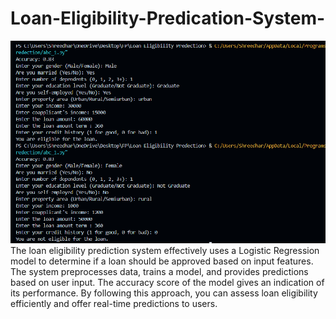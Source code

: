# Loan-Eligibility-Predication-System-
![alt text](https://github.com/Shreedhar-Khorate/Loan-Eligibility-Predication-System-/blob/main/Photo/ph.png)
The loan eligibility prediction system effectively uses a Logistic Regression model to determine if a loan should be approved based on input features. The system preprocesses data, trains a model, and provides predictions based on user input. The accuracy score of the model gives an indication of its performance. By following this approach, you can assess loan eligibility efficiently and offer real-time predictions to users.
